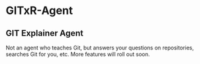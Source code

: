 # GITxR-Agent

## GIT Explainer Agent

Not an agent who teaches Git, but answers your questions on repositories, searches Git for you, etc. More features will roll out soon.
